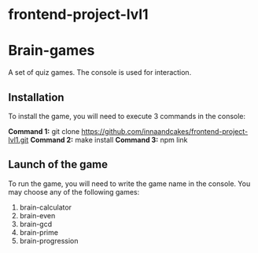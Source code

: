# frontend-project-lvl1
# Brain-games
 A set of quiz games. The console is used for interaction.
## Installation
To install the game, you will need to execute 3 commands in the console:

**Command 1:** git clone https://github.com/innaandcakes/frontend-project-lvl1.git
**Command 2:** make install
**Command 3:** npm link
## Launch of the game
To run the game, you will need to write the game name in the console. You may choose any of the following games: 
1. brain-calculator
2. brain-even
3. brain-gcd
4. brain-prime
5. brain-progression
